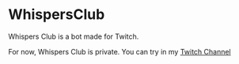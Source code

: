 # WhispersClub
Whispers Club is a bot made for Twitch.

For now, Whispers Club is private. You can try in my [Twitch Channel](https://www.twitch.tv/medronic)
